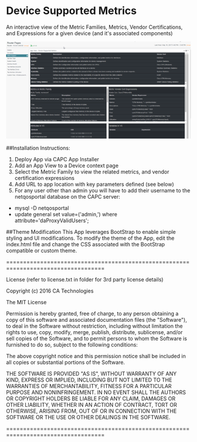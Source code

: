 # Device Supported Metrics
An interactive view of the Metric Families, Metrics, Vendor Certifications, and Expressions for a given device (and it's associated components)


![](./screenShot.jpg?raw=true "Example Screenshot")

##Installation Instructions:

1. Deploy App via CAPC App Installer
2. Add an App View to a Device context page
3. Select the Metric Family to view the related metrics, and vendor certification expressions
4. Add URL to app location with key parameters defined (see below)
5. For any user other than admin you will have to add their username to the netqosportal database on the CAPC server:
* mysql -D netqosportal
* update general set value=('admin,<username>') where attribute='daProxyValidUsers';

##Theme Modification
This App leverages BootStrap to enable simple styling and UI modifications. To modify the theme of the App, edit the index.html file and change the CSS associated with the BootStrap compatible or custom theme.


===================================================================================

License (refer to license.txt in folder for 3rd party license details)

Copyright (c) 2016 CA Technologies
 
The MIT License

Permission is hereby granted, free of charge, to any person obtaining a copy of this software and associated documentation files (the "Software"), to deal in the Software without restriction, including without limitation the rights to use, copy, modify, merge, publish, distribute, sublicense, and/or sell copies of the Software, and to permit persons to whom the Software is furnished to do so, subject to the following conditions:
 
The above copyright notice and this permission notice shall be included in all copies or substantial portions of the Software.
 
THE SOFTWARE IS PROVIDED "AS IS", WITHOUT WARRANTY OF ANY KIND, EXPRESS OR
IMPLIED, INCLUDING BUT NOT LIMITED TO THE WARRANTIES OF MERCHANTABILITY,
FITNESS FOR A PARTICULAR PURPOSE AND NONINFRINGEMENT. IN NO EVENT SHALL THE
AUTHORS OR COPYRIGHT HOLDERS BE LIABLE FOR ANY CLAIM, DAMAGES OR OTHER
LIABILITY, WHETHER IN AN ACTION OF CONTRACT, TORT OR OTHERWISE, ARISING FROM,
OUT OF OR IN CONNECTION WITH THE SOFTWARE OR THE USE OR OTHER DEALINGS IN
THE SOFTWARE.

===================================================================================

